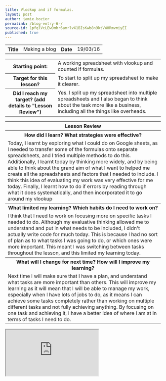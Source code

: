 ```yaml
---
title: Vlookup and if formulas.
layout: post
author: jamie.bozier
permalink: /blog-entry-6-/
source-id: 1pfqlVcLEwDmhr6amrlvX1BIsKwb8n9ktVWHRmvmiyEI
published: true
---
```

<table>
  <tr>
    <th>Title</th>
    <td>Making a blog</td>
    <th>Date</th>
    <td>19/03/16</td>
  </tr>
</table>


<table>
  <tr>
    <th>Starting point:</th>
    <td>A working spreadsheet with vlookup and counted if formulas.</td>
  </tr>
  <tr>
    <th>Target for this lesson?</th>
    <td>To start to split up my spreadsheet to make it clearer.</td>
  </tr>
  <tr>
    <th>Did I reach my target? 
(add details to "Lesson Review")</th>
    <td> Yes. I split up my spreadsheet into multiple spreadsheets and I also began to think about the task more like a business, including all the things like overheads.</td>
  </tr>
</table>


<table>
  <tr>
    <th>Lesson Review</th>
  </tr>
  <tr>
    <th>How did I learn? What strategies were effective? </th>
  </tr>
  <tr>
    <td>Today, I learnt by exploring what I could do on Google sheets, as I needed to transfer some of the formulas onto separate spreadsheets, and I tried multiple methods to do this. Additionally, I learnt today by thinking more widely, and by being able to think about the grand aim of what I want to helped me create all the spreadsheets and factors that I needed to include. I think this idea of evaluating my work was very effective for me today. Finally, I learnt how to do if errors by reading through what it does systematically, and then incorporated it to go around my vlookup </td>
  </tr>
  <tr>
    <th>What limited my learning? Which habits do I need to work on? </th>
  </tr>
  <tr>
    <td>I think that I need to work on focusing more on specific tasks I needed to do. Although my evaluative thinking allowed me to understand and put in what needs to be included, I didn't actually write code for much today. This is because I had no sort of plan as to what tasks I was going to do, or which ones were more important. This meant I was switching between tasks throughout the lesson, and this limited my learning today.</td>
  </tr>
  <tr>
    <th>What will I change for next time? How will I improve my learning?</th>
  </tr>
  <tr>
    <td>Next time I will make sure that I have a plan, and understand what tasks are more important than others. This will improve my learning as it will mean that I will be able to manage my work, especially when I have lots of jobs to do, as it means I can achieve some tasks completely rather than working on multiple different tasks and not fully achieving anything. By focusing on one task and achieving it, I have a better idea of where I am at in terms of tasks I need to do.</td>
  </tr>
</table>

<iframe src="https://docs.google.com/spreadsheets/d/1WdJxQNF9PYqpu80oqQBYvoXaDVmWga1GeYiQYm5Xfc0/pubhtml?widget=true&amp;headers=false"></iframe>

